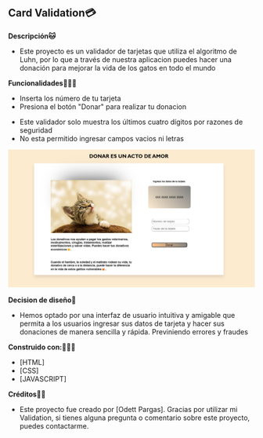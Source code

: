## Card Validation💳

**Descripción🐱**
+ Este proyecto es un validador de tarjetas que utiliza el algoritmo de Luhn, por lo que a través de nuestra aplicacion puedes hacer una donación para mejorar la vida de los gatos en todo el mundo

**Funcionalidades💁🏼‍♀️**
+ Inserta los número de tu tarjeta
+ Presiona el botón "Donar" para realizar tu donacion
- Este validador solo muestra los últimos cuatro dígitos por razones de seguridad
- No esta permitido ingresar campos vacios ni letras
<img src="img/card-validation.png">

**Decision de diseño📝**
+ Hemos optado por una interfaz de usuario intuitiva y amigable que permita a los usuarios ingresar sus datos de tarjeta y hacer sus donaciones de manera sencilla y rápida. Previniendo errores y fraudes

**Construido con:👩🏼‍💻**
+ [HTML]
+ [CSS]
+ [JAVASCRIPT]

**Créditos💅🏼**
+ Este proyecto fue creado por [Odett Pargas].
Gracias por utilizar mi Validation, si tienes alguna pregunta o comentario sobre este proyecto, puedes contactarme.
